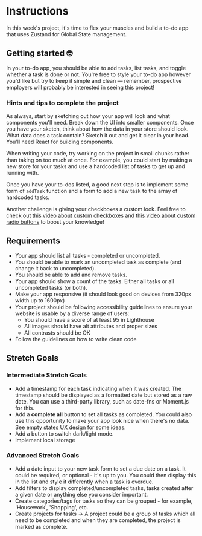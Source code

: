 # Instructions
In this week's project, it's time to flex your muscles and build a to-do app that uses Zustand for Global State management.

## Getting started 🤓
In your to-do app, you should be able to add tasks, list tasks, and toggle whether a task is done or not. You're free to style your to-do app however you'd like but try to keep it simple and clean — remember, prospective employers will probably be interested in seeing this project!


### Hints and tips to complete the project
As always, start by sketching out how your app will look and what components you'll need. Break down the UI into smaller components. Once you have your sketch, think about how the data in your store should look. What data does a task contain? Sketch it out and get it clear in your head. You'll need React for building components.

When writing your code, try working on the project in small chunks rather than taking on too much at once. For example, you could start by making a new store for your tasks and use a hardcoded list of tasks to get up and running with.

Once you have your to-dos listed, a good next step is to implement some form of `addTask` function and a form to add a new task to the array of hardcoded tasks.

Another challenge is giving your checkboxes a custom look. Feel free to check out [this video about custom checkboxes](https://www.youtube.com/watch?v=NfW_5Y1RZQ4) and [this video about custom radio buttons](https://www.youtube.com/watch?v=BT7FZooiqWw) to boost your knowledge!

## Requirements
- Your app should list all tasks - completed or uncompleted.
- You should be able to mark an uncompleted task as complete (and change it back to uncompleted).
- You should be able to add and remove tasks.
- Your app should show a count of the tasks. Either all tasks or all uncompleted tasks (or both).
- Make your app responsive (it should look good on devices from 320px width up to 1600px)
- Your project should be following accessibility guidelines to ensure your website is usable by a diverse range of users:
  - You should have a score of at least 95 in Lighthouse
  - All images should have alt attributes and proper sizes
  - All contrasts should be OK
- Follow the guidelines on how to write clean code

## Stretch Goals

### Intermediate Stretch Goals

- Add a timestamp for each task indicating when it was created. The timestamp should be displayed as a formatted date but stored as a raw date. You can use a third-party library, such as date-fns or Moment.js for this.
- Add a **complete all** button to set all tasks as completed. You could also use this opportunity to make your app look nice when there's no data. See [empty states UX design](https://www.toptal.com/designers/ux/empty-state-ux-design) for some ideas.
- Add a button to switch dark/light mode.
- Implement local storage

### Advanced Stretch Goals

- Add a date input to your new task form to set a due date on a task. It could be required, or optional - it's up to you. You could then display this in the list and style it differently when a task is overdue.
- Add filters to display completed/uncompleted tasks, tasks created after a given date or anything else you consider important.
- Create categories/tags for tasks so they can be grouped - for example, 'Housework', 'Shopping', etc.
- Create projects for tasks → A project could be a group of tasks which all need to be completed and when they are completed, the project is marked as complete.

